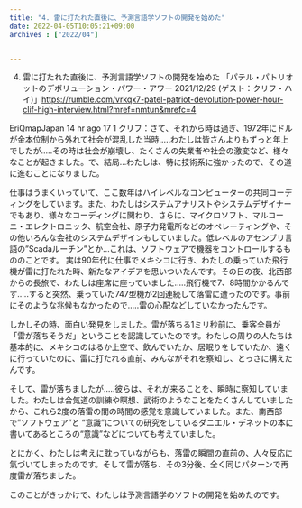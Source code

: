 ```yaml
---
title: "4. 雷に打たれた直後に、予測言語学ソフトの開発を始めた"
date: 2022-04-05T10:05:21+09:00
archives : ["2022/04"]


---
```


4. 雷に打たれた直後に、予測言語学ソフトの開発を始めた
「パテル・パトリオットのデボリューション・パワー・アワー 2021/12/29 (ゲスト：クリフ・ハイ)」https://rumble.com/vrkqx7-patel-patriot-devolution-power-hour-clif-high-interview.html?mref=nmtun&mrefc=4

EriQmapJapan
14 hr ago
17
1
クリフ：さて、それから時は過ぎ、1972年にドルが金本位制から外れて社会が混乱した当時…..わたしは皆さんよりもずっと年上でしたが…..その時は社会が崩壊し、たくさんの失業者や社会の激変など、様々なことが起きました。で、結局…わたしは、特に技術系に強かったので、その道に進むことになりました。

仕事はうまくいっていて、ここ数年はハイレベルなコンピューターの共同コーディングをしています。また、わたしはシステムアナリストやシステムデザイナーでもあり、様々なコーディングに関わり、さらに、マイクロソフト、マルコーニ・エレクトロニック、航空会社、原子力発電所などのオペレーティングや、その他いろんな会社のシステムデザインもしていました。低レベルのアセンブリ言語の”Scadaルーチン”とか…これは、ソフトウェアで機器をコントロールするもののことです。
実は90年代に仕事でメキシコに行き、わたしの乗っていた飛行機が雷に打たれた時、新たなアイデアを思いついたんです。その日の夜、北西部からの長旅で、わたしは座席に座っていました…..飛行機で7、8時間かかるんです…..すると突然、乗っていた747型機が2回連続して落雷に遭ったのです。事前にそのような兆候もなかったので…..雷の心配などしていなかったんです。

しかしその時、面白い発見をしました。雷が落ちる1ミリ秒前に、乗客全員が「雷が落ちそうだ」ということを認識していたのです。わたしの周りの人たちは基本的に、メキシコのはるか上空で、飲んでいたか、居眠りをしていたか、遠くに行っていたのに、雷に打たれる直前、みんながそれを察知し、とっさに構えたんです。

そして、雷が落ちましたが…..彼らは、それが来ることを、瞬時に察知していました。わたしは合気道の訓練や瞑想、武術のようなことをたくさんしていましたから、これら2度の落雷の間の時間の感覚を意識していました。また、南西部で”ソフトウェア”と “意識”についての研究をしているダニエル・デネットの本に書いてあるところの“意識”などについても考えていました。

とにかく、わたしは考えに耽っていながらも、落雷の瞬間の直前の、人々反応に氣づいてしまったのです。そして雷が落ち、その3分後、全く同じパターンで再度雷が落ちました。


このことがきっかけで、わたしは予測言語学のソフトの開発を始めたのです。
